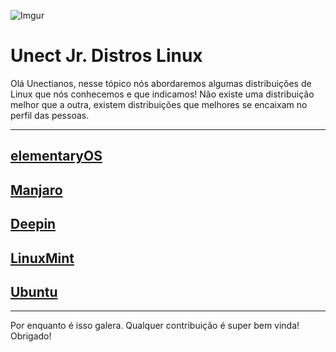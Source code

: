 ![Imgur](https://i.imgur.com/Yrfi0E6.png)

# Unect Jr. Distros Linux

Olá Unectianos, nesse tópico nós abordaremos algumas distribuições de Linux que nós conhecemos e que indicamos!
Não existe uma distribuição melhor que a outra, existem distribuições que melhores se encaixam no perfil das pessoas.

---

## [elementaryOS](https://elementary.io/pt_BR/)

## [Manjaro](https://manjaro.org/)

## [Deepin](https://www.deepin.org/pt/)

## [LinuxMint](https://linuxmint.com/)

## [Ubuntu](https://www.ubuntu.com/)

---
Por enquanto é isso galera. Qualquer contribuição é super bem vinda!
Obrigado!